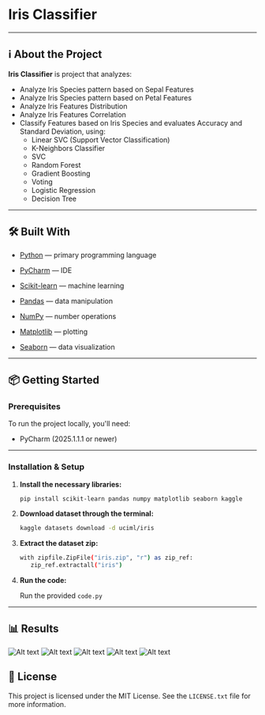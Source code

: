 # Iris Classifier

---

## ℹ️ About the Project

**Iris Classifier** is project that analyzes:

- Analyze Iris Species pattern based on Sepal Features
- Analyze Iris Species pattern based on Petal Features
- Analyze Iris Features Distribution
- Analyze Iris Features Correlation
- Classify Features based on Iris Species and evaluates Accuracy and Standard Deviation, using:
  - Linear SVC (Support Vector Classification)
  - K-Neighbors Classifier
  - SVC
  - Random Forest
  - Gradient Boosting
  - Voting
  - Logistic Regression
  - Decision Tree

---

## 🛠️ Built With

- [Python](https://www.python.org/) — primary programming language
- [PyCharm](https://www.jetbrains.com/pycharm/) — IDE

- [Scikit-learn](https://scikit-learn.org/stable/) — machine learning
- [Pandas](https://pandas.pydata.org/) — data manipulation
- [NumPy](https://numpy.org/) — number operations
- [Matplotlib](https://matplotlib.org/) — plotting
- [Seaborn](https://seaborn.pydata.org/) — data visualization

---

## 📦 Getting Started

### Prerequisites

To run the project locally, you'll need:

- PyCharm (2025.1.1.1 or newer)

---

### Installation & Setup

1. **Install the necessary libraries:**

   ```bash
   pip install scikit-learn pandas numpy matplotlib seaborn kaggle

2. **Download dataset through the terminal:**

   ```bash
   kaggle datasets download -d uciml/iris

3. **Extract the dataset zip:**

   ```bash
   with zipfile.ZipFile("iris.zip", "r") as zip_ref:
      zip_ref.extractall("iris")

4. **Run the code:**

   Run the provided `code.py`

---

## 📊 Results

![Alt text](Figure_1.png?raw=true "Title")
![Alt text](Figure_2.png?raw=true "Title")
![Alt text](Figure_3.png?raw=true "Title")
![Alt text](Figure_4.png?raw=true "Title")
![Alt text](Figure_5.png?raw=true "Title")

## 📃 License

This project is licensed under the MIT License. See the `LICENSE.txt` file for more information.
